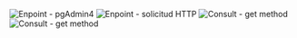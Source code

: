 ![Enpoint - pgAdmin4](https://github.com/abm9287/Clase1/assets/49075053/94d96a9f-05d7-4ba0-932d-17943d576133)
<divider>
![Enpoint - solicitud HTTP](https://github.com/abm9287/Clase1/assets/49075053/bd2e45b7-356a-4b27-b000-2ce965d5adb9)
<divider>
![Consult - get method](https://github.com/abm9287/Clase1/assets/49075053/4616348a-51d2-4816-b568-02829d3e2239)
<divider>
![Consult - get method](https://github.com/abm9287/Clase1/assets/49075053/9d032d0b-d55d-496d-86e2-83a905564c5e)
